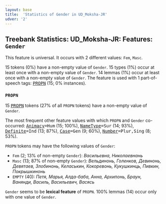 ```yaml
---
layout: base
title:  'Statistics of Gender in UD_Moksha-JR'
udver: '2'
---
```


## Treebank Statistics: UD_Moksha-JR: Features: `Gender`

This feature is universal.
It occurs with 2 different values: `Fem`, `Masc`.

15 tokens (0%) have a non-empty value of `Gender`.
15 types (1%) occur at least once with a non-empty value of `Gender`.
14 lemmas (1%) occur at least once with a non-empty value of `Gender`.
The feature is used with 1 part-of-speech tags: <tt><a href="mdf_jr-pos-PROPN.html">PROPN</a></tt> (15; 0% instances).

### `PROPN`

15 <tt><a href="mdf_jr-pos-PROPN.html">PROPN</a></tt> tokens (27% of all `PROPN` tokens) have a non-empty value of `Gender`.

The most frequent other feature values with which `PROPN` and `Gender` co-occurred: <tt><a href="mdf_jr-feat-Animacy.html">Animacy</a></tt><tt>=Hum</tt> (15; 100%), <tt><a href="mdf_jr-feat-NameType.html">NameType</a></tt><tt>=Sur</tt> (14; 93%), <tt><a href="mdf_jr-feat-Definite.html">Definite</a></tt><tt>=Ind</tt> (13; 87%), <tt><a href="mdf_jr-feat-Case.html">Case</a></tt><tt>=Gen</tt> (9; 60%), <tt><a href="mdf_jr-feat-Number.html">Number</a></tt><tt>=Plur,Sing</tt> (8; 53%).

`PROPN` tokens may have the following values of `Gender`:

* `Fem` (2; 13% of non-empty `Gender`): <em>Васильевна, Николаевнань</em>
* `Masc` (13; 87% of non-empty `Gender`): <em>Вельдинонь, Голенков, Девинонь, Девятаев, Злобинонь, Келаськин, Кокоревонь, Кукушкинць, Пивкин, Покрышкинонь</em>
* `EMPTY` (40): <em>Петя, Марья, Алда-баба, Анна, Архипонь, Браун, Ванянди, Василь, Васильевич, Васясь</em>

`Gender` seems to be **lexical feature** of `PROPN`. 100% lemmas (14) occur only with one value of `Gender`.

